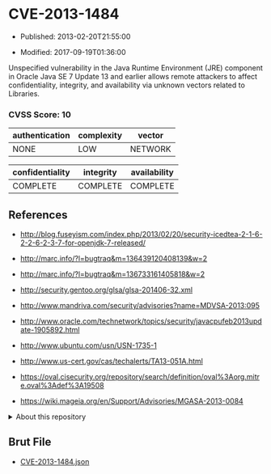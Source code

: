 # CVE-2013-1484

- Published: 2013-02-20T21:55:00

- Modified: 2017-09-19T01:36:00

Unspecified vulnerability in the Java Runtime Environment (JRE) component in Oracle Java SE 7 Update 13 and earlier allows remote attackers to affect confidentiality, integrity, and availability via unknown vectors related to Libraries.

### CVSS Score: **10**

| authentication | complexity | vector |
| --- | --- | --- |
| NONE | LOW | NETWORK |

| confidentiality | integrity | availability |
| --- | --- | --- |
| COMPLETE | COMPLETE | COMPLETE |

## References

* http://blog.fuseyism.com/index.php/2013/02/20/security-icedtea-2-1-6-2-2-6-2-3-7-for-openjdk-7-released/

* http://marc.info/?l=bugtraq&m=136439120408139&w=2

* http://marc.info/?l=bugtraq&m=136733161405818&w=2

* http://security.gentoo.org/glsa/glsa-201406-32.xml

* http://www.mandriva.com/security/advisories?name=MDVSA-2013:095

* http://www.oracle.com/technetwork/topics/security/javacpufeb2013update-1905892.html

* http://www.ubuntu.com/usn/USN-1735-1

* http://www.us-cert.gov/cas/techalerts/TA13-051A.html

* https://oval.cisecurity.org/repository/search/definition/oval%3Aorg.mitre.oval%3Adef%3A19508

* https://wiki.mageia.org/en/Support/Advisories/MGASA-2013-0084

<details>
<summary>About this repository</summary> 

  This repository is part of the project [Live Hack CVE](https://github.com/Live-Hack-CVE). Main website can be found [www.live-hack.org](https://www.live-hack.org) 
  
  Made by [Sn0wAlice](https://github.com/Sn0wAlice) for the people that care about security and need to have a feed of the latest CVEs. Hope you enjoy it, don't forget to star the repo and follow me on [Twitter](https://twitter.com/Sn0wAlice) and [Github](https://github.com/Sn0wAlice). And that is my [personnal website](https://www.alice-snow.me/)

  - [Home Page](https://github.com/Live-Hack-CVE)
  - [Framework](https://github.com/Live-Hack-CVE/cve-framework)
  - [CVE database](https://github.com/Live-Hack-CVE/full_database)
  - [Changelog](https://github.com/Live-Hack-CVE/Changelog)
</details>

## Brut File

* [CVE-2013-1484.json](https://raw.githubusercontent.com/Live-Hack-CVE/full_database/main/cves/2013/CVE-2013-1484.json)

